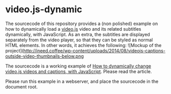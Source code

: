video.js-dynamic
================

The sourcecode of this repository provides a (non polished) example on how to dynamically load a [video.js](http://www.videojs.com/) video and its related subtitles dynamically, with JavaScript. As an extra, the subtitles are displayed separately from the video player, so that they can be styled as normal HTML elements. In other words, it achieves the following:
![Mockup of the project](http://ineed.coffee/wp-content/uploads/2014/08/videojs-captions-outside-video-thumbnails-below.png

The sourcecode is a working example of [How to dynamically change video.js videos and captions, with JavaScript](http://ineed.coffee/3201/how-to-dynamically-change-video-js-videos-and-captions-with-javascript/). Please read the article.

Please run this example in a webserver, and place the sourcecode in the document root.

